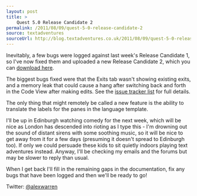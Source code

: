 ```yaml
---
layout: post
title: >
    Quest 5.0 Release Candidate 2
permalink: /2011/08/09/quest-5-0-release-candidate-2
source: textadventures
sourceUrl: http://blog.textadventures.co.uk/2011/08/09/quest-5-0-release-candidate-2/
---
```

Inevitably, a few bugs were logged against last week's Release Candidate 1, so I've now fixed them and uploaded a new Release Candidate 2, which you can <a title="Download Quest" href="http://www.textadventures.co.uk/quest/download/">download here</a>.

The biggest bugs fixed were that the Exits tab wasn't showing existing exits, and a memory leak that could cause a hang after switching back and forth in the Code View after making edits. See the <a href="http://quest.codeplex.com/workitem/list/advanced?keyword=&amp;status=Closed&amp;type=All&amp;priority=All&amp;release=Quest%205.0%20Release%20Candidate%202&amp;assignedTo=All&amp;component=All&amp;sortField=Id&amp;sortDirection=Ascending&amp;page=0">issue tracker list</a> for full details.

The only thing that might remotely be called a new feature is the ability to translate the labels for the panes in the language template.

I'll be up in Edinburgh watching comedy for the next week, which will be nice as London has descended into rioting as I type this - I'm drowning out the sound of distant sirens with some soothing music, so it will be nice to get away from it for a few days (presuming it doesn't spread to Edinburgh too). If only we could persuade these kids to sit quietly indoors playing text adventures instead. Anyway, I'll be checking my emails and the forums but may be slower to reply than usual.

When I get back I'll fill in the remaining gaps in the documentation, fix any bugs that have been logged and then we'll be ready to go!

Twitter: <a href="http://twitter.com/alexwarren">@alexwarren</a>
